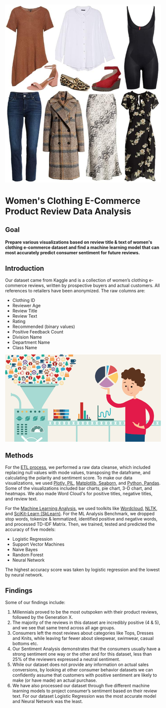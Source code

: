 ![Array of Women's Clothes](./Images/Womens_Clothes.jpg)

# Women's Clothing E-Commerce Product Review Data Analysis
## Goal
#### Prepare various visualizations based on review title & text of women's clothing e-commerce dataset and find a machine learning model that can most accurately predict consumer sentiment for future reviews.

## Introduction
Our dataset came from Kaggle and is a collection of women’s clothing e-commerce reviews, written by prospective buyers and actual customers. All references to retailers have been anonymized. The raw columns are:

* Clothing ID
* Reviewer Age
* Review Title
* Review Text
* Rating
* Recommended (binary values)
* Positive Feedback Count
* Division Name
* Department Name
* Class Name

![Data Process](./Images/data_cleaning.png)

## Methods
For the <ins>ETL process</ins>, we performed a raw data cleanse, which included replacing null values with mode values, transposing the dataframe, and calculating the polarity and sentiment score. 
To make our data visualizations, we used <ins>Plotly, PIL</ins>, <ins>Matplotlib, Seaborn</ins>, and <ins>Python, Pandas</ins>. Some of the visualizations included bar charts, pie chart, 3-D chart, and heatmaps. We also made Word Cloud's for positive titles, negative titles, and review text. 

For the <ins>Machine Learning Analysis</ins>, we used toolkits like <ins>Wordcloud</ins>, <ins>NLTK</ins>, and <ins>SciKit-Learn (SkLearn)</ins>. For the ML Analysis Benchmark, we dropped stop words, tokenize & lemmatized, identified positive and negative words, and processed TD-IDF Matrix. Then, we trained, tested and predicted the accuracy of five models:

* Logistic Regression
* Support Vector Machines
* Naive Bayes
* Random Forest
* Neural Network

The highest accuracy score was taken by logistic regression and the lowest by neural network.

## Findings

Some of our findings include: 

1. Millennials proved to be the most outspoken with their product reviews, followed by the Generation X. 
2. The majority of the reviews in this dataset are incredibly positive (4 & 5), and we see that same trend across all age groups.
3. Consumers left the most reviews about categories like Tops, Dresses and Knits, while leaving far fewer about sleepwear, swimwear, casual bottoms etc.
4. Our Sentiment Analysis demonstrates that the consumers usually have a strong sentiment one way or the other and for this dataset, less than 25% of the reviewers expressed a neutral sentiment. 
5. While our dataset does not provide any information on actual sales conversions, by looking at other consumer behavior datasets we can confidently assume that customers with positive sentiment are likely to make (or have made) an actual purchase.
6. We have also processed our dataset through five different machine learning models to project consumer’s sentiment based on their review text. For our dataset Logistic Regression was the most accurate model and Neural Network was the least.








